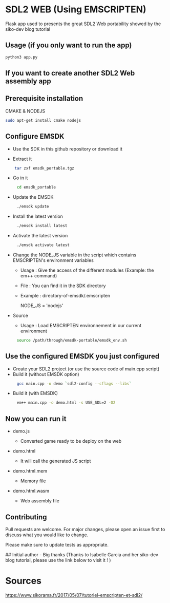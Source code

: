 # SDL2 WEB (Using EMSCRIPTEN) 

Flask app used to presents the great SDL2 Web portability showed by the siko-dev blog tutorial 


## Usage (if you only want to run the app)

```python
python3 app.py
```

## If you want to create another SDL2 Web assembly app 


## Prerequisite installation

CMAKE & NODEJS

```bash
sudo apt-get install cmake nodejs
```



## Configure EMSDK

- Use the SDK in this github repository or download it

- Extract it 

```bash
    tar zxf emsdk_portable.tgz
```

- Go in it

```bash
     cd emsdk_portable
```


- Update the EMSDK

```bash
     ./emsdk update
```


- Install the latest version

```bash
     ./emsdk install latest
```

- Activate the latest version

```bash
     ./emsdk activate latest
```


- Change the NODE_JS variable in the script which contains EMSCRIPTEN's environment variables
  - Usage :  Give the access of the different modules (Example: the em++ command) 
  - File : You can find it in the SDK directory 
  - Example :  directory-of-emsdk/.emscripten

    NODE_JS = 'nodejs'


- Source 
  - Usage : Load EMSCRIPTEN environnement in our current environment 


```bash
     source /path/through/emsdk-portable/emsdk_env.sh
```

## Use the configured EMSDK you just configured 
 
- Create your SDL2 project (or use the source code of main.cpp script)
- Build it (without EMSDK option)

```bash
     gcc main.cpp -o demo `sdl2-config --cflags --libs`
```

- Build it (with EMSDK)

```bash
     em++ main.cpp -o demo.html -s USE_SDL=2 -O2
```

## Now you can run it
 
- demo.js  
  - Converted game ready to be deploy on the web

- demo.html 
  - It will call the generated JS script  

- demo.html.mem 
  - Memory file   

- demo.html.wasm
  - Web assembly file


## Contributing
Pull requests are welcome. For major changes, please open an issue first to discuss what you would like to change.

Please make sure to update tests as appropriate.

## Initial author - Big thanks 
(Thanks to Isabelle Garcia and her siko-dev blog tutorial, please use the link below to visit it ! 
 )

# Sources 
https://www.sikorama.fr/2017/05/07/tutoriel-emscripten-et-sdl2/

